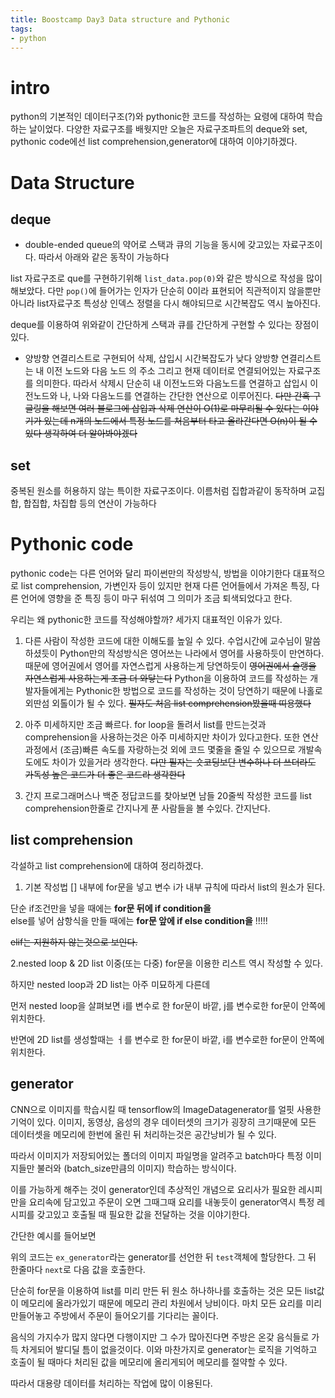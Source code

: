```yaml
---
title: Boostcamp Day3 Data structure and Pythonic
tags:
- python
---
```


# intro
python의 기본적인 데이터구조(?)와 pythonic한 코드를 작성하는 요령에 대하여 학습하는 날이었다.
다양한 자료구조를 배웟지만 오늘은 자료구조파트의 deque와 set, 
pythonic code에선 list comprehension,generator에 대하여 이야기하겠다.

# Data Structure
## deque
- double-ended queue의 약어로 스택과 큐의 기능을 동시에 갖고있는 자료구조이다. 따라서 아래와 같은 동작이 가능하다
<script src="https://gist.github.com/moon-jong/e69733a422717dc221010102ae947deb.js"></script>
list 자료구조로 que를 구현하기위해  ```list_data.pop(0)```와 같은 방식으로 작성을 많이 해보았다.
다만 ```pop()```에 들어가는 인자가 단순히 0이라 표현되어 직관적이지 않을뿐만아니라 list자료구조 특성상 인덱스 정렬을 다시 해야되므로 시간복잡도 역시 높아진다.

deque를 이용하여 위와같이 간단하게 스택과 큐를 간단하게 구현할 수 있다는 장점이 있다.

- 양방향 연결리스트로 구현되어 삭제, 삽입시 시간복잡도가 낮다
양방향 연결리스트는 내 이전 노드와 다음 노드 의 주소 그리고 현재 데이터로 연결되어있는 자료구조를 의미한다.  따라서 삭제시 단순히 내 이전노드와 다음노드를 연결하고 삽입시 이전노드와 나, 나와 다음노드를 연결하는 간단한 연산으로 이루어진다. ~~다만 간혹 구글링을 해보면 여러 블로그에 삽입과  삭제 연산이 O(1)로 마무리될 수 있다는 이야기가 있는데 n개의 노드에서 특정 노드를 처음부터 타고 올라간다면 O(n)이 될 수 있다 생각하여 더 알아봐야겠다~~

## set
중복된 원소를 허용하지 않는 특이한 자료구조이다. 
이름처럼 집합과같이 동작하며 교집합, 합집합, 차집합 등의 연산이 가능하다

<script src="https://gist.github.com/moon-jong/999a40fe524e678ad7fb152d24ef0003.js"></script>


# Pythonic code
pythonic code는 다른 언어와 달리 파이썬만의 작성방식, 방법을 이야기한다
대표적으로 list comprehension, 가변인자 등이 있지만 현재 다른 언어들에서 가져온 특징, 다른 언어에 영향을 준 특징 등이 마구 뒤섞여 그 의미가 조금 퇴색되었다고 한다.

우리는 왜 pythonic한 코드를 작성해야할까? 
세가지 대표적인 이유가 있다.

1. 다른 사람이 작성한 코드에 대한 이해도를 높일 수 있다.
수업시간에 교수님이 말씀하셨듯이 Python만의 작성방식은 영어쓰는 나라에서 영어를 사용하듯이 만연하다.
때문에 영어권에서 영어를 자연스럽게 사용하는게 당연하듯이 ~~영어권에서 슬랭을 자연스럽게 사용하는게 조금 더 와닿는다~~ Python을 이용하여 코드를 작성하는 개발자들에게는 Pythonic한 방법으로 코드를 작성하는 것이 당연하기 때문에 나홀로 외딴섬 외톨이가 될 수 있다. ~~필자도 처음 list comprehension봤을때 띠용했다~~

2. 아주 미세하지만 조금 빠르다.
for loop을 돌려서 list를 만드는것과 comprehension을 사용하는것은 아주 미세하지만 차이가 있다고한다. 
또한 연산과정에서 (조금)빠른 속도를 자랑하는것 외에 코드 몇줄을 줄일 수 있으므로 개발속도에도 차이가 있을거라 생각한다. 
~~다만 필자는 숏코딩보단 변수하나 더 쓰더라도 가독성 높은 코드가 더 좋은 코드라 생각한다~~

3. 간지
프로그래머스나 백준 정답코드를 찾아보면 남들 20줄씩 작성한 코드를 list comprehension한줄로 간지나게 푼 사람들을 볼 수있다. 간지난다.

## list comprehension
각설하고 list comprehension에 대하여 정리하겠다.

1. 기본 작성법
[] 내부에 for문을 넣고 변수 i가 내부 규칙에 따라서 list의 원소가 된다.

단순 if조건만을 넣을 때에는 **for문 뒤에 if condition을**  
else를 넣어 삼항식을 만들 때에는 **for문 앞에 if else condition을** !!!!!

~~elif는 지원하지 않는것으로 보인다.~~
 <script src="https://gist.github.com/moon-jong/c9ab06eeea32b13922eb0ee6e7bed380.js"></script>
 
 2.nested loop & 2D list
 이중(또는 다중) for문을 이용한 리스트 역시 작성할 수 있다.
 
 하지만 nested loop과 2D list는 아주 미묘하게 다른데
 
 먼저 nested loop을 살펴보면 i를 변수로 한 for문이 바깥, j를 변수로한 for문이 안쪽에 위치한다.
 
 반면에 2D list를 생성할때는 ㅓ를 변수로 한 for문이 바깥, i를 변수로한 for문이 안쪽에 위치한다.
 <script src="https://gist.github.com/moon-jong/7bca23e8311cf6aaac8b8320dbb4b3c4.js"></script>


## generator
CNN으로 이미지를 학습시킬 때 tensorflow의 ImageDatagenerator를 얼핏 사용한 기억이 있다.
이미지, 동영상, 음성의 경우 데이터셋의 크기가 굉장히 크기때문에 모든 데이터셋을 메모리에 한번에 올린 뒤 처리하는것은 공간낭비가 될 수 있다.

따라서 이미지가 저장되어있는 폴더의 이미지 파일명을 알려주고 batch마다 특정 이미지들만 불러와 (batch_size만큼의 이미지) 학습하는 방식이다.

이를 가능하게 해주는 것이 generator인데 추상적인 개념으로 요리사가 필요한 레시피만을 요리속에 담고있고 주문이 오면 그때그때 요리를 내놓듯이
generator역시 특정 레시피를 갖고있고 호출될 때 필요한 값을 전달하는 것을 이야기한다.

간단한 예시를 들어보면
<script src="https://gist.github.com/moon-jong/a6482fa45daac6008a164a6ba01680e2.js"></script>

위의 코드는 ```ex_generator```라는 generator를 선언한 뒤 ```test```객체에 할당한다.
그 뒤 한줄마다 ```next```로 다음 값을 호출한다.

단순히 for문을 이용하여 list를 미리 만든 뒤 원소 하나하나를 호출하는 것은 모든 list값이 메모리에 올라가있기 때문에 메모리 관리 차원에서 낭비이다.
마치 모든 요리를 미리 만들어놓고 주방에서 주문이 들어오기를 기다리는 꼴이다.

음식의 가지수가 많지 않다면 다행이지만 그 수가 많아진다면 주방은 온갖 음식들로 가득 차게되어 발디딜 틈이 없을것이다.
이와 마찬가지로 generator는 로직을 기억하고 호출이 될 때마다 처리된 값을 메모리에 올리게되어 메모리를 절약할 수 있다.

따라서 대용량 데이터를 처리하는 작업에 많이 이용된다.
